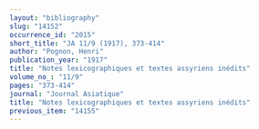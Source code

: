 ```yaml
---
layout: "bibliography"
slug: "14152"
occurrence_id: "2015"
short_title: "JA 11/9 (1917), 373-414"
author: "Pognon, Henri"
publication_year: "1917"
title: "Notes lexicographiques et textes assyriens inédits"
volume_no_: "11/9"
pages: "373-414"
journal: "Journal Asiatique"
title: "Notes lexicographiques et textes assyriens inédits"
previous_item: "14155"
---
```

